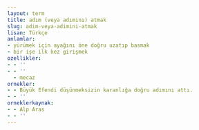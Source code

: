 ```yaml
---
layout: term
title: adım (veya adımını) atmak
slug: adim-veya-adimini-atmak
lisan: Türkçe
anlamlar:
- yürümek için ayağını öne doğru uzatıp basmak
- bir işe ilk kez girişmek
ozellikler:
- - ''
- - ''
  - mecaz
ornekler:
- - Büyük Efendi düşünmeksizin karanlığa doğru adımını attı.
- - ''
orneklerkaynak:
- - Alp Aras
- - ''
---
```

